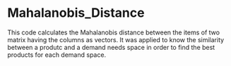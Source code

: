 # Mahalanobis_Distance
This code calculates the Mahalanobis distance between the items of two matrix having the columns as vectors. It was applied to know the similarity between a produtc and a demand needs space in order to find the best products for each demand space.
